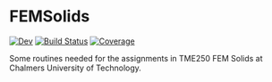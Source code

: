 # FEMSolids

[![Dev](https://img.shields.io/badge/docs-dev-blue.svg)](https://kimauth.github.io/FEMSolids.jl/dev)
[![Build Status](https://github.com/kimauth/FEMSolids.jl/workflows/CI/badge.svg)](https://github.com/kimauth/FEMSolids.jl/actions)
[![Coverage](https://codecov.io/gh/kimauth/FEMSolids.jl/branch/master/graph/badge.svg)](https://codecov.io/gh/kimauth/FEMSolids.jl)

Some routines needed for the assignments in TME250 FEM Solids at Chalmers University of Technology.